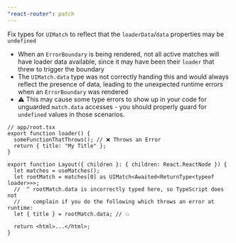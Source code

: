 ```yaml
---
"react-router": patch
---
```


Fix types for `UIMatch` to reflect that the `loaderData`/`data` properties may be `undefined`

- When an `ErrorBoundary` is being rendered, not all active matches will have loader data available, since it may have been their `loader` that threw to trigger the boundary
- The `UIMatch.data` type was not correctly handing this and would always reflect the presence of data, leading to the unexpected runtime errors when an `ErrorBoundary` was rendered
- ⚠️ This may cause some type errors to show up in your code for unguarded `match.data` accesses - you should properly guard for `undefined` values in those scenarios.

```tsx
// app/root.tsx
export function loader() {
  someFunctionThatThrows(); // ❌ Throws an Error
  return { title: "My Title" };
}

export function Layout({ children }: { children: React.ReactNode }) {
  let matches = useMatches();
  let rootMatch = matches[0] as UIMatch<Awaited<ReturnType<typeof loader>>>;
  //  ^ rootMatch.data is incorrectly typed here, so TypeScript does not
  //    complain if you do the following which throws an error at runtime:
  let { title } = rootMatch.data; // 💥

  return <html>...</html>;
}
```
